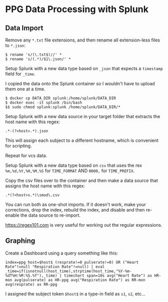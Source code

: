 PPG Data Processing with Splunk
===============================

Data Import
----------------------

Remove any `*.txt` file extensions, and then rename all extension-less files to `*.json`:

```
$ rename 's/(\.txt$)//' * 
$ rename 's/(.*)/$1\.json/' *
```

Setup Splunk with a new data type based on `_json` that expects a `timestamp` field for `_time`.

I copied the data onto the Splunk container so I wouldn't have to upload them one at a time.

```
$ docker cp DATA_DIR splunk:/home/splunk/DATA_DIR
$ docker exec -it splunk /bin/bash
$$ sudo chmod splunk:splunk /home/splunk/DATA_DIR/*
```

Setup Splunk with a new data source in your target folder that extracts the host name with this regex:

`.*-(?<host>.*).json`

This will assign each subject to a different hostname, which is convenient for scripting.

Repeat for vcs data.

Setup Splunk with a new data type based on `csv` that uses the rex `%m,%d,%Y,%H,%M,%S` for `TIME_FORMAT` AND `0000,` for `TIME_PREFIX`.

Copy the csv files over to the container and then make a data source that assigns the host name with this regex:

`.*(?<host>s.*)\smod\.csv`

You can run both as one-shot imports.  If it doesn't work, make your corrections, drop the index, rebuild the index, and disable and then re-enable the data source to re-import.

https://regex101.com is very useful for working out the regular expressions.


Graphing
---------------------- 

Create a Dashboard using a query something like this:
 
```
index=ppg host=$host$ (resprate!=0 pulserate!=0) OR ("Heart Rate"!=null "Respiration Rate"!=null) | eval _time=if(isnotnull(host_time),strptime(host_time,"%Y-%m-%dT%H:%M:%S.%f"),_time) | timechart span=10s avg("Heart Rate") as HR-mon avg(pulserate) as HR-ppg avg("Respiration Rate") as RR-mon avg(resprate) as RR-ppg
```

I assigned the subject token `$host$` in a type-in field as `s1`, `s2`, etc...